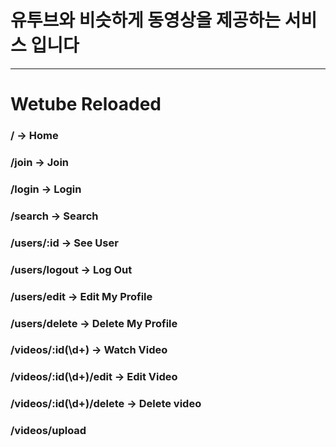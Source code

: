 # 유투브와 비슷하게 동영상을 제공하는 서비스 입니다
-----------------------------------
# Wetube Reloaded

### / -> Home

### /join -> Join

### /login -> Login

### /search -> Search

### /users/:id -> See User

### /users/logout -> Log Out

### /users/edit -> Edit My Profile

### /users/delete -> Delete My Profile

### /videos/:id(\\d+) -> Watch Video

### /videos/:id(\\d+)/edit -> Edit Video

### /videos/:id(\\d+)/delete -> Delete video

### /videos/upload
